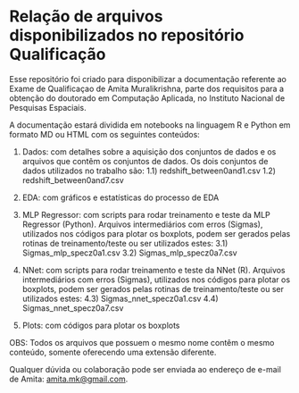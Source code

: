 # Relação de arquivos disponibilizados no repositório Qualificação

Esse repositório foi criado para disponibilizar a documentação referente ao Exame de Qualificaçao de Amita Muralikrishna, 
parte dos requisitos para a obtenção do doutorado em Computação Aplicada, no Instituto Nacional de Pesquisas Espaciais.

A documentação estará dividida em notebooks na linguagem R e Python em formato MD ou HTML com os seguintes conteúdos:

1) Dados: com detalhes sobre a aquisição dos conjuntos de dados e os arquivos que contêm os conjuntos de dados. Os dois conjuntos de dados utilizados no trabalho são:
  1.1) redshift_between0and1.csv 
  1.2) redshift_between0and7.csv

2) EDA: com gráficos e estatísticas do processo de EDA

3) MLP Regressor: com scripts para rodar treinamento e teste da MLP Regressor (Python). Arquivos intermediários com erros (Sigmas), utilizados nos códigos para plotar os boxplots, podem ser gerados pelas rotinas de treinamento/teste ou ser utilizados estes:
  3.1) Sigmas_mlp_specz0a1.csv
  3.2) Sigmas_mlp_specz0a7.csv

4) NNet: com scripts para rodar treinamento e teste da NNet (R). Arquivos intermediários com erros (Sigmas), utilizados nos códigos para plotar os boxplots, podem ser gerados pelas rotinas de treinamento/teste ou ser utilizados estes:
  4.3) Sigmas_nnet_specz0a1.csv
  4.4) Sigmas_nnet_specz0a7.csv

5) Plots: com códigos para plotar os boxplots

OBS: Todos os arquivos que possuem o mesmo nome contêm o mesmo conteúdo, somente oferecendo uma extensão diferente.

Qualquer dúvida ou colaboração pode ser enviada ao endereço de e-mail de Amita: amita.mk@gmail.com.
